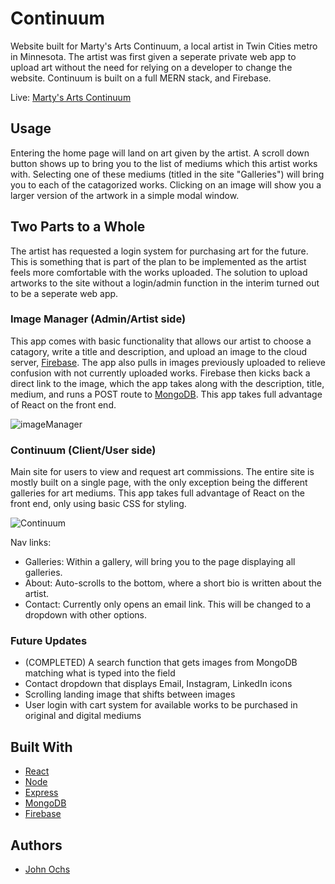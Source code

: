 # Continuum
Website built for Marty's Arts Continuum, a local artist in Twin Cities metro in Minnesota. The artist was first given a seperate private web app to upload art without the need for relying on a developer to change the website.
Continuum is built on a full MERN stack, and Firebase.

Live: [Marty's Arts Continuum](https://artscontinuum.herokuapp.com)

## Usage
Entering the home page will land on art given by the artist. A scroll down button shows up to bring you to the list of mediums which this artist works with. Selecting one of these mediums (titled in the site "Galleries") will bring you to each of the catagorized works. Clicking on an image will show you a larger version of the artwork in a simple modal window.

## Two Parts to a Whole
The artist has requested a login system for purchasing art for the future. This is something that is part of the plan to be implemented as the artist feels more comfortable with the works uploaded.
The solution to upload artworks to the site without a login/admin function in the interim turned out to be a seperate web app.

### Image Manager (Admin/Artist side)
This app comes with basic functionality that allows our artist to choose a catagory, write a title and description, and upload an image to the cloud server, [Firebase](https://firebase.google.com). The app also pulls in images previously uploaded to relieve confusion with not currently uploaded works. Firebase then kicks back a direct link to the image, which the app takes along with the description, title, medium, and runs a POST route to [MongoDB](https://www.mongodb.com/what-is-mongodb).
This app takes full advantage of React on the front end.

![imageManager](https://firebasestorage.googleapis.com/v0/b/continuum-image-base.appspot.com/o/misc%2FScreen%20Shot%202020-02-27%20at%201.42.07%20PM.png?alt=media&token=a1e0dc00-000c-49d3-8ad6-385195bed47c)

### Continuum (Client/User side)
Main site for users to view and request art commissions. The entire site is mostly built on a single page, with the only exception being the different galleries for art mediums. This app takes full advantage of React on the front end, only using basic CSS for styling.

![Continuum](https://firebasestorage.googleapis.com/v0/b/continuum-image-base.appspot.com/o/misc%2FScreen%20Shot%202020-02-27%20at%201.49.24%20PM.png?alt=media&token=5f5eac62-df60-452d-ad35-c63978a4e022)

Nav links:
* Galleries: Within a gallery, will bring you to the page displaying all galleries.
* About: Auto-scrolls to the bottom, where a short bio is written about the artist.
* Contact: Currently only opens an email link. This will be changed to a dropdown with other options.

### Future Updates
* (COMPLETED) A search function that gets images from MongoDB matching what is typed into the field
* Contact dropdown that displays Email, Instagram, LinkedIn icons
* Scrolling landing image that shifts between images
* User login with cart system for available works to be purchased in original and digital mediums

## Built With
* [React](https://reactjs.org)
* [Node](https://nodejs.org/en/)
* [Express](https://expressjs.com)
* [MongoDB](https://www.mongodb.com/what-is-mongodb)
* [Firebase](https://firebase.google.com)

## Authors
* [John Ochs](https://github.com/BeardedBeauty)
